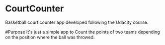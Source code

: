 # CourtCounter
Basketball court counter app developed following the Udacity course.

#Purpose
It's just a simple app to Count the points of two teams depending on the position where the ball was throwed.
